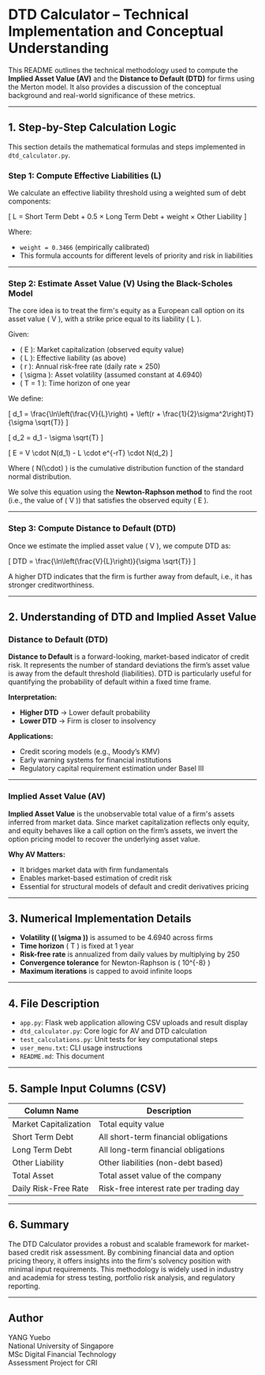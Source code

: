 # DTD Calculator – Technical Implementation and Conceptual Understanding

This README outlines the technical methodology used to compute the **Implied Asset Value (AV)** and the **Distance to Default (DTD)** for firms using the Merton model. It also provides a discussion of the conceptual background and real-world significance of these metrics.

---

## 1. Step-by-Step Calculation Logic

This section details the mathematical formulas and steps implemented in `dtd_calculator.py`.

### Step 1: Compute Effective Liabilities (L)

We calculate an effective liability threshold using a weighted sum of debt components:

\[
L = Short Term Debt + 0.5 × Long Term Debt + weight × Other Liability
\]

Where:

- `weight = 0.3466` (empirically calibrated)
- This formula accounts for different levels of priority and risk in liabilities

---

### Step 2: Estimate Asset Value (V) Using the Black-Scholes Model

The core idea is to treat the firm's equity as a European call option on its asset value \( V \), with a strike price equal to its liability \( L \).

Given:
- \( E \): Market capitalization (observed equity value)
- \( L \): Effective liability (as above)
- \( r \): Annual risk-free rate (daily rate × 250)
- \( \sigma \): Asset volatility (assumed constant at 4.6940)
- \( T = 1 \): Time horizon of one year

We define:

\[
d_1 = \frac{\ln\left(\frac{V}{L}\right) + \left(r + \frac{1}{2}\sigma^2\right)T}{\sigma \sqrt{T}}
\]

\[
d_2 = d_1 - \sigma \sqrt{T}
\]

\[
E = V \cdot N(d_1) - L \cdot e^{-rT} \cdot N(d_2)
\]

Where \( N(\cdot) \) is the cumulative distribution function of the standard normal distribution.

We solve this equation using the **Newton-Raphson method** to find the root (i.e., the value of \( V \)) that satisfies the observed equity \( E \).

---

### Step 3: Compute Distance to Default (DTD)

Once we estimate the implied asset value \( V \), we compute DTD as:

\[
DTD = \frac{\ln\left(\frac{V}{L}\right)}{\sigma \sqrt{T}}
\]

A higher DTD indicates that the firm is further away from default, i.e., it has stronger creditworthiness.

---

## 2. Understanding of DTD and Implied Asset Value

### Distance to Default (DTD)

**Distance to Default** is a forward-looking, market-based indicator of credit risk. It represents the number of standard deviations the firm’s asset value is away from the default threshold (liabilities). DTD is particularly useful for quantifying the probability of default within a fixed time frame.

**Interpretation:**
- **Higher DTD** → Lower default probability
- **Lower DTD** → Firm is closer to insolvency

**Applications:**
- Credit scoring models (e.g., Moody’s KMV)
- Early warning systems for financial institutions
- Regulatory capital requirement estimation under Basel III

---

### Implied Asset Value (AV)

**Implied Asset Value** is the unobservable total value of a firm's assets inferred from market data. Since market capitalization reflects only equity, and equity behaves like a call option on the firm’s assets, we invert the option pricing model to recover the underlying asset value.

**Why AV Matters:**
- It bridges market data with firm fundamentals
- Enables market-based estimation of credit risk
- Essential for structural models of default and credit derivatives pricing

---

## 3. Numerical Implementation Details

- **Volatility (\( \sigma \))** is assumed to be 4.6940 across firms
- **Time horizon** \( T \) is fixed at 1 year
- **Risk-free rate** is annualized from daily values by multiplying by 250
- **Convergence tolerance** for Newton-Raphson is \( 10^{-8} \)
- **Maximum iterations** is capped to avoid infinite loops

---

## 4. File Description

- `app.py`: Flask web application allowing CSV uploads and result display
- `dtd_calculator.py`: Core logic for AV and DTD calculation
- `test_calculations.py`: Unit tests for key computational steps
- `user_menu.txt`: CLI usage instructions
- `README.md`: This document

---

## 5. Sample Input Columns (CSV)

| Column Name             | Description                                 |
|-------------------------|---------------------------------------------|
| Market Capitalization   | Total equity value                          |
| Short Term Debt         | All short-term financial obligations        |
| Long Term Debt          | All long-term financial obligations         |
| Other Liability         | Other liabilities (non-debt based)         |
| Total Asset             | Total asset value of the company            |
| Daily Risk-Free Rate    | Risk-free interest rate per trading day     |

---

## 6. Summary

The DTD Calculator provides a robust and scalable framework for market-based credit risk assessment. By combining financial data and option pricing theory, it offers insights into the firm's solvency position with minimal input requirements. This methodology is widely used in industry and academia for stress testing, portfolio risk analysis, and regulatory reporting.

---

## Author

YANG Yuebo  
National University of Singapore  
MSc Digital Financial Technology  
Assessment Project for CRI
